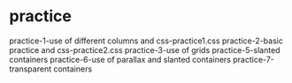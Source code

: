 # practice
practice-1-use of different columns and css-practice1.css
practice-2-basic practice  and css-practice2.css
practice-3-use of grids 
practice-5-slanted containers
practice-6-use of parallax and slanted containers
practice-7-transparent containers

